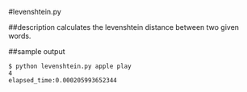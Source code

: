 #levenshtein.py

##description
calculates the levenshtein distance between two given words.

##sample output
```
$ python levenshtein.py apple play
4
elapsed_time:0.000205993652344
```